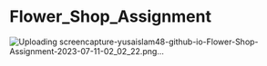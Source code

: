 # Flower_Shop_Assignment
![Uploading screencapture-yusaislam48-github-io-Flower-Shop-Assignment-2023-07-11-02_02_22.png…]()
